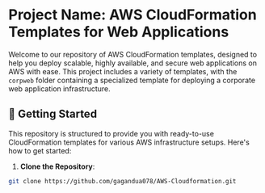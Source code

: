# Project Name: AWS CloudFormation Templates for Web Applications

Welcome to our repository of AWS CloudFormation templates, designed to help you deploy scalable, highly available, and secure web applications on AWS with ease. This project includes a variety of templates, with the `corpweb` folder containing a specialized template for deploying a corporate web application infrastructure.

## 🚀 Getting Started

This repository is structured to provide you with ready-to-use CloudFormation templates for various AWS infrastructure setups. Here's how to get started:

1. **Clone the Repository**:

```bash
git clone https://github.com/gagandua078/AWS-Cloudformation.git
